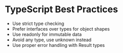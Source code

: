 # TypeScript Best Practices

- Use strict type checking
- Prefer interfaces over types for object shapes
- Use readonly for immutable data
- Avoid any type, use unknown instead
- Use proper error handling with Result types
